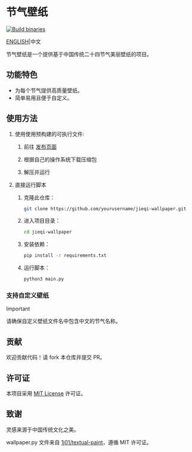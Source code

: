 # 节气壁纸

[![Build binaries](https://github.com/steven-cmy/jieqi-wallpaper/actions/workflows/build.yml/badge.svg)](https://github.com/steven-cmy/jieqi-wallpaper/actions/workflows/build.yml)

[ENGLISH](README.md)|中文

节气壁纸是一个提供基于中国传统二十四节气美丽壁纸的项目。

## 功能特色

- 为每个节气提供高质量壁纸。
- 简单易用且便于自定义。

## 使用方法

1. 使用使用预构建的可执行文件:

    1. 前往 [发布页面](https://github.com/steven-cmy/jieqi-wallpaper/releases)

    2. 根据自己的操作系统下载压缩包

    3. 解压并运行

2. 直接运行脚本
   1. 克隆此仓库：

       ```bash
       git clone https://github.com/yourusername/jieqi-wallpaper.git
       ```

   2. 进入项目目录：

       ```bash
       cd jieqi-wallpaper
       ```

   3. 安装依赖：

       ```bash
       pip install -r requirements.txt
       ```

   4. 运行脚本：

       ```bash
       python3 main.py
       ```

### 支持自定义壁纸

> [!IMPORTANT]  
> 请确保自定义壁纸文件名中包含中文的节气名称。

## 贡献

欢迎贡献代码！请 fork 本仓库并提交 PR。

## 许可证

本项目采用 [MIT License](LICENSE) 许可证。

## 致谢

灵感来源于中国传统文化之美。

wallpaper.py 文件来自 [1j01/textual-paint](https://github.com/1j01/textual-paint/blob/main/src/textual_paint/wallpaper.py)，遵循 MIT 许可证。
